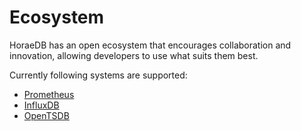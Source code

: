 # Ecosystem

HoraeDB has an open ecosystem that encourages collaboration and innovation, allowing developers to use what suits them best.

Currently following systems are supported:

- [Prometheus](prometheus.md)
- [InfluxDB](influxdb.md)
- [OpenTSDB](opentsdb.md)
